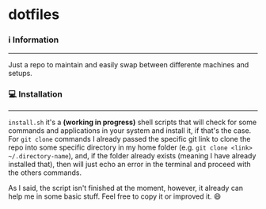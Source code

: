 # dotfiles

### :information_source: Information

---

Just a repo to maintain and easily swap between differente machines and setups.

### :computer: Installation 

---

`install.sh` it's a **(working in progress)** shell scripts that will check for some commands and applications in your system and install it, if that's the case. For `git clone` commands I already passed the specific git link to clone the repo into some specific directory in my home folder (e.g. `git clone <link> ~/.directory-name`), and, if the folder already exists (meaning I have already installed that), then will just echo an error in the terminal and proceed with the others commands. 

As I said, the script isn't finished at the moment, however, it already can help me in some basic stuff. Feel free to copy it or improved it. :smile:



